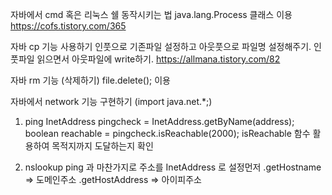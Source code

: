 자바에서 cmd 혹은 리눅스 쉘 동작시키는 법
java.lang.Process 클래스 이용
https://cofs.tistory.com/365



자바 cp 기능 사용하기 인풋으로 기존파일 설정하고 아웃풋으로 파일명 설정해주기.
인풋파일 읽으면서 아웃파일에 write하기.
https://allmana.tistory.com/82

자바 rm 기능 (삭제하기)
file.delete(); 
이용

자바에서 network 기능 구현하기 (import java.net.*;)
1. ping 
InetAddress pingcheck = InetAddress.getByName(address);
boolean reachable = pingcheck.isReachable(2000);
isReachable 함수 활용하여 목적지까지 도달하는지 확인

2. nslookup
ping 과 마찬가지로 주소를 InetAddress 로 설정먼저 
.getHostname => 도메인주소
.getHostAddress => 아이피주소
